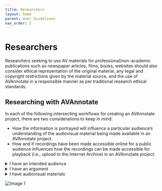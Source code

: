 ```yaml
---
title: Researchers
layout: home
parent: User Guidelines
nav_order: 2
---
```

# Researchers
Researchers seeking to use AV materials for professional/non-academic publications such as newspaper articles, films, books, websites should also consider ethical representation of the original material, any legal and copyright restrictions given by the material source, and the use of AVAnnotate in a responsible manner as per traditional research ethical standards. 

## Researching with AVAnnotate
In each of the following intersecting workflows for creating an AVAnnotate project, there are two considerations to keep in mind: 
- How the information is portrayed will influence a particular audience’s understanding of the audiovisual material being made available in an AVAnnotate project.
- How and if recordings have been made accessible online for a public audience influences how the recordings can be made accessible for playback (i.e., upload to the Internet Archive) in an AVAnnotate project.
<details>
  <summary>I have an intended audience</summary>

→ Determine how your argument is best presented to your audience via annotations, index terms, and customized pages <br>
→ Determine what types of annotations and index terms support how you present your argument to your audience <br>
→ Establish what research you will need to do in order to develop your argument about the AV and present it to your audience <br>

</details>
<details>
  <summary>I have an argument</summary>

→ Determine what types of annotations and index terms support how you present your argument to your audience <br>
→ Establish what research you will need to do in order to develop your argument about the AV and present it to your audience <br>
→ Determine how your argument is best presented to your audience via annotations, index terms, and customized pages <br>

</details>
<details>
  <summary>I have audiovisual materials</summary>

→ Establish what research you will need to do in order to develop your argument about the AV and present it to your audience <br>
→ Determine how your argument is best presented to your audience via annotations, index terms, and customized pages <br>
→ Determine what types of annotations and index terms support how you present your argument to your audience

</details>

![Image 1](../../assets/creatingaresearchproject.png)
